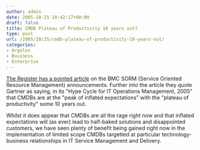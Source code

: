 ```yaml
---
author: admin
date: 2005-10-25 10:42:17+00:00
draft: false
title: CMDB Plateau of Productivity 10 years out?
type: post
url: /2005/10/25/cmdb-plateau-of-productivity-10-years-out/
categories:
- Argolon
- Business
- Enterprise
---
```


[The Register has a pointed article](http://www.theregister.co.uk/2005/10/24/bmc-sorm/) on the BMC SORM (Service Oriented Resource Management) announcements. Further into the article they quote Gartner as saying, in its "Hype Cycle for IT Operations Management, 2005" that CMDBs are  at the "peak of inflated expectations" with the "plateau of productivity" some 10 years out.

Whilst it does appear that CMDBs are all the rage right now and that inflated expectations will (as ever) lead to half-baked solutions and disappointed customers, we have seen plenty of benefit being gained right now in the implementation of limited scope CMDBs targetted at particular technology-business relationships in IT Service Management and Delivery.


